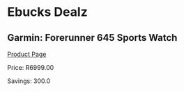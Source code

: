 
# Ebucks Dealz
## Garmin: Forerunner 645 Sports Watch
[Product Page](https://www.ebucks.com/web/shop/productSelected.do?prodId=1148389097&catId=872270976)

Price: R6999.00

Savings: 300.0


	
